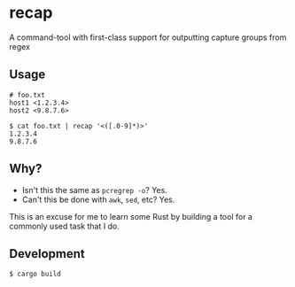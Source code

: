 # recap
 A command-tool with first-class support for outputting capture groups from regex

 ## Usage

 ```
 # foo.txt
host1 <1.2.3.4>
host2 <9.8.7.6>
 ```

 ```
 $ cat foo.txt | recap '<([.0-9]*)>'
 1.2.3.4
 9.8.7.6
 ```

 ## Why?

* Isn't this the same as `pcregrep -o`? Yes.
* Can't this be done with `awk`, `sed`, etc? Yes.

This is an excuse for me to learn some Rust by building a tool for a commonly used task that I do.

## Development

```
$ cargo build
```